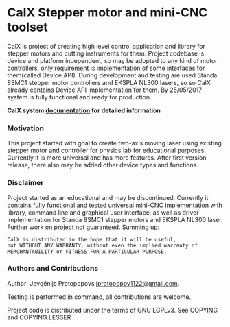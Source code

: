 # CalX Stepper motor and mini-CNC toolset

CalX is project of creating high level control application and library for stepper motors and cutting instruments for them. Project codebase is device and platform independent, so may be adopted to any kind of motor controllers, only requirement is implementation of some interfaces for them(called Device API). During development and testing are used Standa 8SMC1 stepper motor controllers and EKSPLA NL300 lasers, so so CalX already contains Device API implementation for them. By 25/05/2017 system is fully functional and ready for production.

**CalX system [documentation](docs/README.md) for detailed information**


### Motivation
This project started with goal to create two-axis moving laser using existing stepper motor and controller for physics lab for educational purposes. Currently it is more universal and has more features. After first version release, there also may be added other device types and functions.

### Disclaimer
Project started as an educational and may be discontinued. Currently it contains fully functional and tested universal mini-CNC implementation with library, command line and graphical user interface, as well as driver implementation for Standa 8SMC1 stepper motors and EKSPLA NL300 laser. Further work on project not guaranteed. Summing up:
```
CalX is distributed in the hope that it will be useful,
but WITHOUT ANY WARRANTY; without even the implied warranty of
MERCHANTABILITY or FITNESS FOR A PARTICULAR PURPOSE.
```


### Authors and Contributions
Author: Jevgēnijs Protopopovs <jprotopopov1122@gmail.com>.

Testing is performed in command, all contributions are welcome.

Project code is distributed under the terms of GNU LGPLv3. See COPYING and COPYING.LESSER
